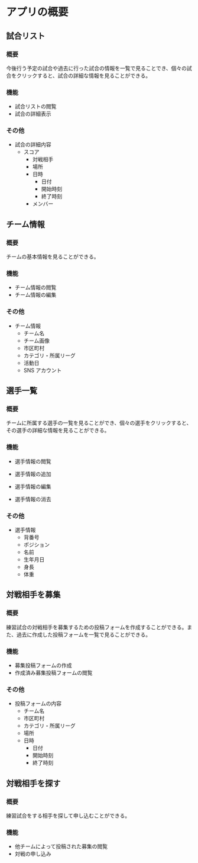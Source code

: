 # アプリの概要

## 試合リスト

### 概要

今後行う予定の試合や過去に行った試合の情報を一覧で見ることでき、個々の試合をクリックすると、試合の詳細な情報を見ることができる。

### 機能

-   試合リストの閲覧
-   試合の詳細表示

### その他

-   試合の詳細内容
    -   スコア
        -   対戦相手
        -   場所
        -   日時
            -   日付
            -   開始時刻
            -   終了時刻
        -   メンバー

## チーム情報

### 概要

チームの基本情報を見ることができる。

### 機能

-   チーム情報の閲覧
-   チーム情報の編集

### その他

-   チーム情報
    -   チーム名
    -   チーム画像
    -   市区町村
    -   カテゴリ・所属リーグ
    -   活動日
    -   SNS アカウント

## 選手一覧

### 概要

チームに所属する選手の一覧を見ることができ、個々の選手をクリックすると、その選手の詳細な情報を見ることができる。

### 機能

-   選手情報の閲覧
-   選手情報の追加
-   選手情報の編集

-   選手情報の消去

### その他

-   選手情報
    -   背番号
    -   ポジション
    -   名前
    -   生年月日
    -   身長
    -   体重

## 対戦相手を募集

### 概要

練習試合の対戦相手を募集するための投稿フォームを作成することができる。また、過去に作成した投稿フォームを一覧で見ることができる。

### 機能

-   募集投稿フォームの作成
-   作成済み募集投稿フォームの閲覧

### その他

-   投稿フォームの内容
    -   チーム名
    -   市区町村
    -   カテゴリ・所属リーグ
    -   場所
    -   日時
        -   日付
        -   開始時刻
        -   終了時刻

## 対戦相手を探す

### 概要

練習試合をする相手を探して申し込むことができる。

### 機能

-   他チームによって投稿された募集の閲覧
-   対戦の申し込み
